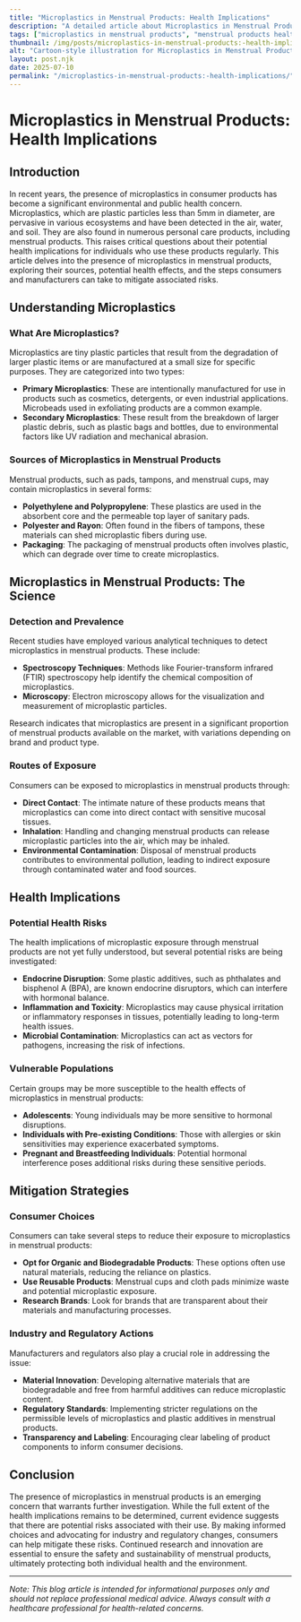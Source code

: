 ```yaml
---
title: "Microplastics in Menstrual Products: Health Implications"
description: "A detailed article about Microplastics in Menstrual Products: Health Implications."
tags: ["microplastics in menstrual products", "menstrual products health risks", "microplastics health effects", "menstrual product safety", "microplastics environmental impact"]
thumbnail: /img/posts/microplastics-in-menstrual-products:-health-implications.png
alt: "Cartoon-style illustration for Microplastics in Menstrual Products: Health Implications"
layout: post.njk
date: 2025-07-10
permalink: "/microplastics-in-menstrual-products:-health-implications/"
---
```


# Microplastics in Menstrual Products: Health Implications

## Introduction

In recent years, the presence of microplastics in consumer products has become a significant environmental and public health concern. Microplastics, which are plastic particles less than 5mm in diameter, are pervasive in various ecosystems and have been detected in the air, water, and soil. They are also found in numerous personal care products, including menstrual products. This raises critical questions about their potential health implications for individuals who use these products regularly. This article delves into the presence of microplastics in menstrual products, exploring their sources, potential health effects, and the steps consumers and manufacturers can take to mitigate associated risks.

## Understanding Microplastics

### What Are Microplastics?

Microplastics are tiny plastic particles that result from the degradation of larger plastic items or are manufactured at a small size for specific purposes. They are categorized into two types:

- **Primary Microplastics**: These are intentionally manufactured for use in products such as cosmetics, detergents, or even industrial applications. Microbeads used in exfoliating products are a common example.
- **Secondary Microplastics**: These result from the breakdown of larger plastic debris, such as plastic bags and bottles, due to environmental factors like UV radiation and mechanical abrasion.

### Sources of Microplastics in Menstrual Products

Menstrual products, such as pads, tampons, and menstrual cups, may contain microplastics in several forms:

- **Polyethylene and Polypropylene**: These plastics are used in the absorbent core and the permeable top layer of sanitary pads.
- **Polyester and Rayon**: Often found in the fibers of tampons, these materials can shed microplastic fibers during use.
- **Packaging**: The packaging of menstrual products often involves plastic, which can degrade over time to create microplastics.

## Microplastics in Menstrual Products: The Science

### Detection and Prevalence

Recent studies have employed various analytical techniques to detect microplastics in menstrual products. These include:

- **Spectroscopy Techniques**: Methods like Fourier-transform infrared (FTIR) spectroscopy help identify the chemical composition of microplastics.
- **Microscopy**: Electron microscopy allows for the visualization and measurement of microplastic particles.

Research indicates that microplastics are present in a significant proportion of menstrual products available on the market, with variations depending on brand and product type.

### Routes of Exposure

Consumers can be exposed to microplastics in menstrual products through:

- **Direct Contact**: The intimate nature of these products means that microplastics can come into direct contact with sensitive mucosal tissues.
- **Inhalation**: Handling and changing menstrual products can release microplastic particles into the air, which may be inhaled.
- **Environmental Contamination**: Disposal of menstrual products contributes to environmental pollution, leading to indirect exposure through contaminated water and food sources.

## Health Implications

### Potential Health Risks

The health implications of microplastic exposure through menstrual products are not yet fully understood, but several potential risks are being investigated:

- **Endocrine Disruption**: Some plastic additives, such as phthalates and bisphenol A (BPA), are known endocrine disruptors, which can interfere with hormonal balance.
- **Inflammation and Toxicity**: Microplastics may cause physical irritation or inflammatory responses in tissues, potentially leading to long-term health issues.
- **Microbial Contamination**: Microplastics can act as vectors for pathogens, increasing the risk of infections.

### Vulnerable Populations

Certain groups may be more susceptible to the health effects of microplastics in menstrual products:

- **Adolescents**: Young individuals may be more sensitive to hormonal disruptions.
- **Individuals with Pre-existing Conditions**: Those with allergies or skin sensitivities may experience exacerbated symptoms.
- **Pregnant and Breastfeeding Individuals**: Potential hormonal interference poses additional risks during these sensitive periods.

## Mitigation Strategies

### Consumer Choices

Consumers can take several steps to reduce their exposure to microplastics in menstrual products:

- **Opt for Organic and Biodegradable Products**: These options often use natural materials, reducing the reliance on plastics.
- **Use Reusable Products**: Menstrual cups and cloth pads minimize waste and potential microplastic exposure.
- **Research Brands**: Look for brands that are transparent about their materials and manufacturing processes.

### Industry and Regulatory Actions

Manufacturers and regulators also play a crucial role in addressing the issue:

- **Material Innovation**: Developing alternative materials that are biodegradable and free from harmful additives can reduce microplastic content.
- **Regulatory Standards**: Implementing stricter regulations on the permissible levels of microplastics and plastic additives in menstrual products.
- **Transparency and Labeling**: Encouraging clear labeling of product components to inform consumer decisions.

## Conclusion

The presence of microplastics in menstrual products is an emerging concern that warrants further investigation. While the full extent of the health implications remains to be determined, current evidence suggests that there are potential risks associated with their use. By making informed choices and advocating for industry and regulatory changes, consumers can help mitigate these risks. Continued research and innovation are essential to ensure the safety and sustainability of menstrual products, ultimately protecting both individual health and the environment.

---

*Note: This blog article is intended for informational purposes only and should not replace professional medical advice. Always consult with a healthcare professional for health-related concerns.*